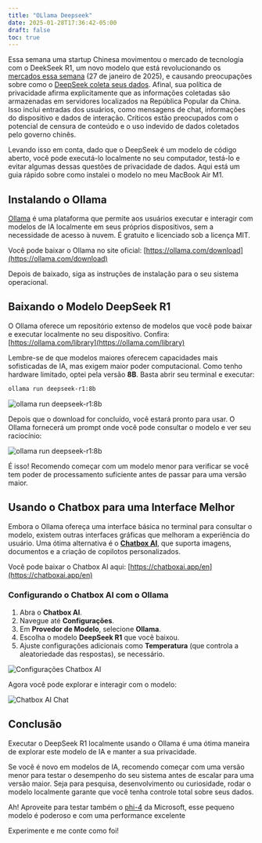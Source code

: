 ```yaml
---
title: "OLlama Deepseek"
date: 2025-01-28T17:36:42-05:00
draft: false
toc: true
---
```


Essa semana uma startup Chinesa movimentou o mercado de tecnologia com o DeekSeek R1, um novo modelo que está revolucionando os [mercados essa semana](https://www.theverge.com/ai-artificial-intelligence/598846/deepseek-big-tech-ai-industry-nvidia-impac) (27 de janeiro de 2025), e causando preocupações sobre como o [DeepSeek coleta seus dados](https://www.wired.com/story/deepseek-ai-china-privacy-data/). Afinal, sua política de privacidade afirma explicitamente que as informações coletadas são armazenadas em servidores localizados na República Popular da China. Isso inclui entradas dos usuários, como mensagens de chat, informações do dispositivo e dados de interação. Críticos estão preocupados com o potencial de censura de conteúdo e o uso indevido de dados coletados pelo governo chinês.

Levando isso em conta, dado que o DeepSeek é um modelo de código aberto, você pode executá-lo localmente no seu computador, testá-lo e evitar algumas dessas questões de privacidade de dados. Aqui está um guia rápido sobre como instalei o modelo no meu MacBook Air M1.

## Instalando o Ollama
[Ollama](https://ollama.com) é uma plataforma que permite aos usuários executar e interagir com modelos de IA localmente em seus próprios dispositivos, sem a necessidade de acesso à nuvem. É gratuito e licenciado sob a licença MIT.

Você pode baixar o Ollama no site oficial: [https://ollama.com/download](https://ollama.com/download)

Depois de baixado, siga as instruções de instalação para o seu sistema operacional.

## Baixando o Modelo DeepSeek R1

O Ollama oferece um repositório extenso de modelos que você pode baixar e executar localmente no seu dispositivo. Confira: [https://ollama.com/library](https://ollama.com/library)

Lembre-se de que modelos maiores oferecem capacidades mais sofisticadas de IA, mas exigem maior poder computacional. Como tenho hardware limitado, optei pela versão **8B**. Basta abrir seu terminal e executar:

```bash
ollama run deepseek-r1:8b
```

![ollama run deepseek-r1:8b](/images/ollama_run.png)

Depois que o download for concluído, você estará pronto para usar. O Ollama fornecerá um prompt onde você pode consultar o modelo e ver seu raciocínio:

![ollama run deepseek-r1:8b](/images/ollama_query1.png)

É isso! Recomendo começar com um modelo menor para verificar se você tem poder de processamento suficiente antes de passar para uma versão maior.

## Usando o Chatbox para uma Interface Melhor

Embora o Ollama ofereça uma interface básica no terminal para consultar o modelo, existem outras interfaces gráficas que melhoram a experiência do usuário. Uma ótima alternativa é o **[Chatbox AI](https://chatboxai.app/en)**, que suporta imagens, documentos e a criação de copilotos personalizados.

Você pode baixar o Chatbox AI aqui: [https://chatboxai.app/en](https://chatboxai.app/en)

### Configurando o Chatbox AI com o Ollama
1. Abra o **Chatbox AI**.  
2. Navegue até **Configurações**.  
3. Em **Provedor de Modelo**, selecione **Ollama**.  
4. Escolha o modelo **DeepSeek R1** que você baixou.  
5. Ajuste configurações adicionais como **Temperatura** (que controla a aleatoriedade das respostas), se necessário.

![Configurações Chatbox AI](/images/chatbox_ai.png)

Agora você pode explorar e interagir com o modelo:

![Chatbox AI Chat](/images/chatbox_ai_2.png)

## Conclusão

Executar o DeepSeek R1 localmente usando o Ollama é uma ótima maneira de explorar este modelo de IA e manter a sua privacidade. 

Se você é novo em modelos de IA, recomendo começar com uma versão menor para testar o desempenho do seu sistema antes de escalar para uma versão maior. Seja para pesquisa, desenvolvimento ou curiosidade, rodar o modelo localmente garante que você tenha controle total sobre seus dados.  

Ah! Aproveite para testar também o [phi-4](https://ollama.com/library/phi4) da Microsoft, esse pequeno modelo é poderoso e com uma performance excelente

Experimente e me conte como foi!

